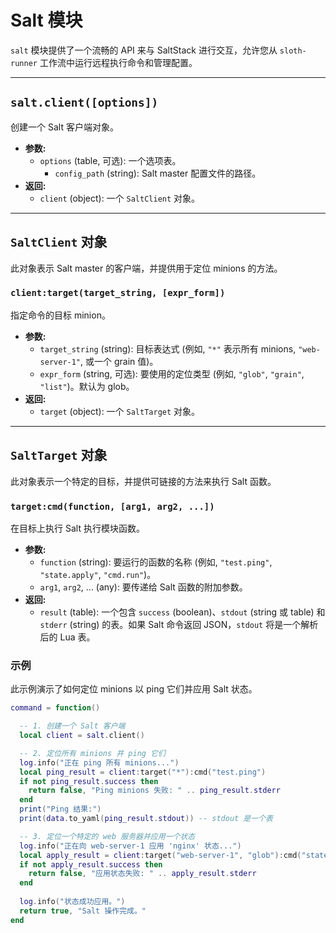 # Salt 模块

`salt` 模块提供了一个流畅的 API 来与 SaltStack 进行交互，允许您从 `sloth-runner` 工作流中运行远程执行命令和管理配置。

---

## `salt.client([options])`

创建一个 Salt 客户端对象。

*   **参数:**
    *   `options` (table, 可选): 一个选项表。
        *   `config_path` (string): Salt master 配置文件的路径。
*   **返回:**
    *   `client` (object): 一个 `SaltClient` 对象。

---

## `SaltClient` 对象

此对象表示 Salt master 的客户端，并提供用于定位 minions 的方法。

### `client:target(target_string, [expr_form])`

指定命令的目标 minion。

*   **参数:**
    *   `target_string` (string): 目标表达式 (例如, `"*"` 表示所有 minions, `"web-server-1"`, 或一个 grain 值)。
    *   `expr_form` (string, 可选): 要使用的定位类型 (例如, `"glob"`, `"grain"`, `"list"`)。默认为 glob。
*   **返回:**
    *   `target` (object): 一个 `SaltTarget` 对象。

---

## `SaltTarget` 对象

此对象表示一个特定的目标，并提供可链接的方法来执行 Salt 函数。

### `target:cmd(function, [arg1, arg2, ...])`

在目标上执行 Salt 执行模块函数。

*   **参数:**
    *   `function` (string): 要运行的函数的名称 (例如, `"test.ping"`, `"state.apply"`, `"cmd.run"`)。
    *   `arg1`, `arg2`, ... (any): 要传递给 Salt 函数的附加参数。
*   **返回:**
    *   `result` (table): 一个包含 `success` (boolean)、`stdout` (string 或 table) 和 `stderr` (string) 的表。如果 Salt 命令返回 JSON，`stdout` 将是一个解析后的 Lua 表。

### 示例

此示例演示了如何定位 minions 以 ping 它们并应用 Salt 状态。

```lua
command = function()

  -- 1. 创建一个 Salt 客户端
  local client = salt.client()

  -- 2. 定位所有 minions 并 ping 它们
  log.info("正在 ping 所有 minions...")
  local ping_result = client:target("*"):cmd("test.ping")
  if not ping_result.success then
    return false, "Ping minions 失败: " .. ping_result.stderr
  end
  print("Ping 结果:")
  print(data.to_yaml(ping_result.stdout)) -- stdout 是一个表

  -- 3. 定位一个特定的 web 服务器并应用一个状态
  log.info("正在向 web-server-1 应用 'nginx' 状态...")
  local apply_result = client:target("web-server-1", "glob"):cmd("state.apply", "nginx")
  if not apply_result.success then
    return false, "应用状态失败: " .. apply_result.stderr
  end
  
  log.info("状态成功应用。")
  return true, "Salt 操作完成。"
end
```
